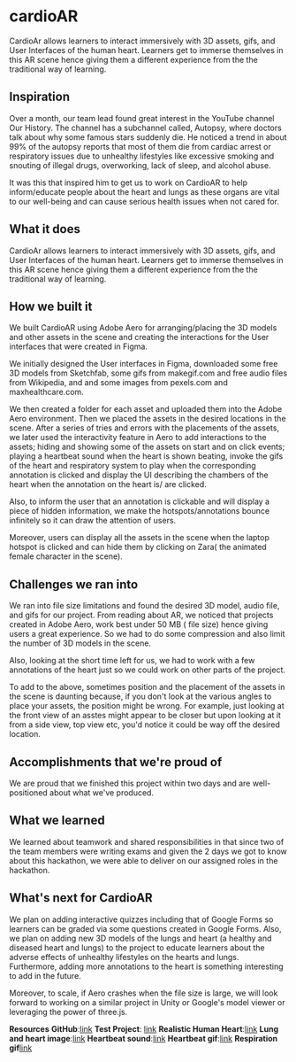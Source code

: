 # cardioAR
CardioAr allows learners to interact immersively with 3D assets, gifs, and User Interfaces of the human heart.  Learners get to immerse themselves in this AR scene hence giving them a different experience from the  the traditional way of learning.

## Inspiration
Over a month, our team lead found great interest in the YouTube channel Our History. The channel has a subchannel called, Autopsy, where doctors talk about why some famous stars suddenly die.
He noticed a trend in about 99% of the autopsy reports that most of them die from cardiac arrest or respiratory issues due to unhealthy lifestyles like excessive smoking and snouting of illegal drugs, overworking, lack of sleep, and alcohol abuse.

It was this that inspired him to get us to work on CardioAR to help inform/educate people about the heart and lungs as these organs are vital to our well-being and can cause serious health issues 
when not cared for.

## What it does
CardioAr allows learners to interact immersively with 3D assets, gifs, and User Interfaces of the human heart. 
Learners get to immerse themselves in this AR scene hence giving them a different experience from the 
the traditional way of learning.

## How we built it
We built CardioAR using Adobe Aero for arranging/placing the 3D models and other assets in the scene and creating the interactions for the User interfaces that were created in Figma.

We initially designed the User interfaces in Figma, downloaded some free 3D models from Sketchfab, some gifs from makegif.com and free audio files from Wikipedia, and and some images from pexels.com and maxhealthcare.com.

We then created a folder for each asset and uploaded them into the Adobe Aero environment.
Then we placed the assets in the desired locations in the scene. After a series of tries and errors with the placements of the assets, we later used the interactivity feature in Aero to add interactions to the assets; hiding and showing some of the assets on start and on click events; playing a heartbeat sound when the heart is shown beating, invoke the gifs of the heart and respiratory system to play when the corresponding annotation is clicked and display the UI describing the chambers of the heart when the annotation on the heart is/ are clicked.

Also, to inform the user that an annotation is clickable and will display a piece of hidden information, we make the hotspots/annotations bounce infinitely so it can draw the attention of users.

Moreover, users can display all the assets in the scene when the laptop hotspot is clicked and can hide them by clicking on Zara( the animated female character in the scene).

## Challenges we ran into
We ran into file size limitations and found the desired 3D model, audio file, and gifs for our project.
From reading about AR, we noticed that projects created in Adobe Aero, work best under 50 MB ( file size) hence giving users a great experience. 
So we had to do some compression and also limit the number of 3D models in the scene.

Also, looking at the short time left for us, we had to work with a few annotations of the heart just so we could work on other parts of the project.

To add to the above, sometimes position and the placement of the assets in the scene is daunting because, if you don't look at the various angles to place your assets, the position might be wrong.
For example, just looking at the front view of an asstes might appear to be closer but upon looking at it from a side view, top view etc, you'd notice it could be way off the desired location.

## Accomplishments that we're proud of
We are proud that we finished this project within two days and are well-positioned about what we've produced.

## What we learned
We learned about teamwork and shared responsibilities in that since two of the team members were writing exams and given the 2 days we got to know about this hackathon, we were able to deliver on our assigned roles in the hackathon.

## What's next for CardioAR
We plan on adding interactive quizzes including that of Google Forms so learners can be graded via some questions created in Google Forms. 
Also, we plan on adding new 3D models of the lungs and heart (a healthy and diseased heart and lungs) to the project to educate learners about the adverse effects of unhealthy lifestyles on the hearts and lungs.
Furthermore, adding more annotations to the heart is something interesting to add in the future.

Moreover, to scale, if Aero crashes when the file size is large, we will look forward to working on a similar project in Unity or Google's model viewer or leveraging the power of three.js.


**Resources**
**GitHub**:[link](https://github.com/skapezempire/cardioAR.git)
**Test Project**: [link](https://adobeaero.app.link/p2tGyr5CgPb)
**Realistic Human Heart**:[link](https://skfb.ly/oyBCT)
**Lung and heart image**:[link](https://www.maxhealthcare.in/blogs/10-surprising-facts-about-lung-cancer)
**Heartbeat sound**:[link](https://en.wikipedia.org/wiki/File:HROgg.ogg)
**Heartbeat gif**:[link](https://commons.wikimedia.org/wiki/File:CG_Heart.gif#/media/File:CG_Heart.gif)
**Respiration gif**[link](https://makeagif.com/i/Fdr_xR)
